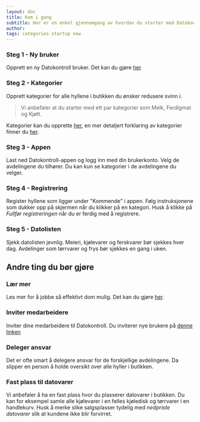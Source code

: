 ```yaml
---
layout: doc
title: Kom i gang
subtitle: Her er en enkel gjennomgang av hvordan du starter med Datokontroll. Om du setter deg fast eller har noen spørsmål send oss gjerne en epost på support@datokontroll.no
author:
tags: categories startup new
---
```


### Steg 1 - Ny bruker
Opprett en ny Datokontroll bruker. Det kan du gjøre [her](https://console.datokontroll.no/signup/)

### Steg 2 - Kategorier
Opprett kategorier for alle hyllene i butikken du ønsker redusere svinn i.
> Vi anbefaler at du starter med ett par kategorier som Melk, Ferdigmat og Kjøtt.

Kategorier kan du opprette [her](https://console.datokontroll.no/console/categories/overview), en mer detaljert forklaring av kategorier finner du [her](/docs/categories/).


### Steg 3 - Appen
Last ned Datokontroll-appen og logg inn med din brukerkonto. Velg de avdelingene du tilhører. Du kan kun se kategorier i de avdelingene du velger.

### Steg 4 - Registrering
Register hyllene som ligger under "Kommende" i appen. Følg instruksjonene som dukker opp på skjermen når du klikker på en kategori. Husk å klikke på *Fullfør registreringen* når du er ferdig med å registrere.

### Steg 5 - Datolisten
Sjekk datolisten jevnlig. Meieri, kjølevarer og ferskvarer bør sjekkes hver dag. Avdelinger som tørrvarer og frys bør sjekkes en gang i uken.


## Andre ting du bør gjøre

### Lær mer

Les mer for å jobbe så effektivt dom mulig. Det kan du gjøre [her](/docs/categories/).

### Inviter medarbeidere
Inviter dine medarbeidere til Datokontroll. Du inviterer nye brukere på [denne linken](https://console.datokontroll.no/)

### Deleger ansvar
Det er ofte smart å delegere ansvar for de forskjellige avdelingene. Da slipper en person å holde oversikt over alle hyller i butikken.

### Fast plass til datovarer
Vi anbefaler å ha en fast plass hvor du plasserer datovarer i butikken. Du kan for eksempel samle alle kjølevarer i en felles kjøledisk og tørrvarer i en handlekurv. Husk å merke slike salgsplasser tydelig med *nedpriste datovarer* slik at kundene ikke blir forvirret.